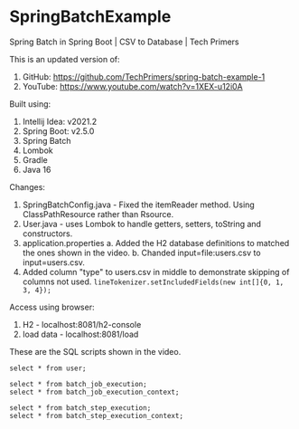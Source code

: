 # SpringBatchExample
Spring Batch in Spring Boot | CSV to Database | Tech Primers


This is an updated version of:
1. GitHub: https://github.com/TechPrimers/spring-batch-example-1
2. YouTube: https://www.youtube.com/watch?v=1XEX-u12i0A

Built using:
1. Intellij Idea: v2021.2
2. Spring Boot: v2.5.0
3. Spring Batch
4. Lombok
5. Gradle
6. Java 16

Changes:
1. SpringBatchConfig.java - Fixed the itemReader method. Using ClassPathResource rather than Rsource.
2. User.java - uses Lombok to handle getters, setters, toString and constructors.
3. application.properties
   a. Added the H2 database definitions to matched the ones shown in the video.
   b. Chanded input=file:users.csv to input=users.csv.
4. Added column "type" to users.csv in middle to demonstrate skipping of columns not used. ```lineTokenizer.setIncludedFields(new int[]{0, 1, 3, 4});```
   
Access using browser:
1. H2 - localhost:8081/h2-console
2. load data - localhost:8081/load
   
These are the SQL scripts shown in the video.

```
select * from user;

select * from batch_job_execution;
select * from batch_job_execution_context;

select * from batch_step_execution;
select * from batch_step_execution_context;
```
